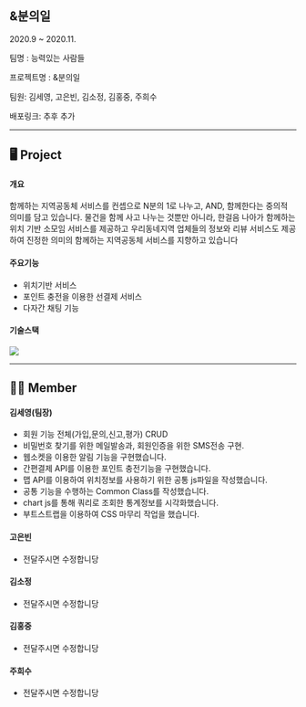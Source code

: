 ## &amp;분의일

2020.9 ~ 2020.11.

팀명 : 능력있는 사람들

프로젝트명 : &amp;분의일

팀원: 김세영, 고은빈, 김소정, 김홍중, 주희수

배포링크: 추후 추가

- - -

## 🖥 Project

#### 개요

함께하는 지역공동체 서비스를 컨셉으로 N분의 1로 나누고, AND, 함께한다는 중의적 의미를 담고 있습니다.
물건을 함께 사고 나누는 것뿐만 아니라, 한걸음 나아가 함께하는 위치 기반 소모임 서비스를 제공하고
우리동네지역 업체들의 정보와 리뷰 서비스도 제공하여 진정한 의미의 함께하는 지역공동체 서비스를 지향하고 있습니다

#### 주요기능

- 위치기반 서비스
- 포인트 충전을 이용한 선결제 서비스
- 다자간 채팅 기능

#### 기술스택

<img src="https://stothey0804.github.io/assets/images/project/stack.png">

- - -

## 👩‍💻 Member

#### 김세영(팀장)

- 회원 기능 전체(가입,문의,신고,평가) CRUD
- 비밀번호 찾기를 위한 메일발송과, 회원인증을 위한 SMS전송 구현.
- 웹소켓을 이용한 알림 기능을 구현했습니다.
- 간편결제 API를 이용한 포인트 충전기능을 구현했습니다.
- 맵 API를 이용하여 위치정보를 사용하기 위한 공통 js파일을 작성했습니다.
- 공통 기능을 수행하는 Common Class를 작성했습니다.
- chart js를 통해 쿼리로 조회한 통계정보를 시각화했습니다.
- 부트스트랩을 이용하여 CSS 마무리 작업을 했습니다.

#### 고은빈

- 전달주시면 수정합니당

#### 김소정

- 전달주시면 수정합니당

#### 김홍중

- 전달주시면 수정합니당

#### 주희수

- 전달주시면 수정합니당
